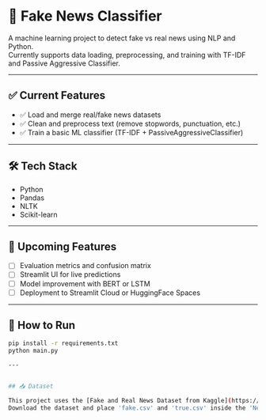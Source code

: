 # 📰 Fake News Classifier

A machine learning project to detect fake vs real news using NLP and Python.  
Currently supports data loading, preprocessing, and training with TF-IDF and Passive Aggressive Classifier.

---

## ✅ Current Features
- ✅ Load and merge real/fake news datasets
- ✅ Clean and preprocess text (remove stopwords, punctuation, etc.)
- ✅ Train a basic ML classifier (TF-IDF + PassiveAggressiveClassifier)

---

## 🛠 Tech Stack
- Python
- Pandas
- NLTK
- Scikit-learn

---

## 🧠 Upcoming Features
- [ ] Evaluation metrics and confusion matrix
- [ ] Streamlit UI for live predictions
- [ ] Model improvement with BERT or LSTM
- [ ] Deployment to Streamlit Cloud or HuggingFace Spaces

---

## 🚀 How to Run

```bash
pip install -r requirements.txt
python main.py

---


## 📥 Dataset

This project uses the [Fake and Real News Dataset from Kaggle](https://www.kaggle.com/datasets/emineyetm/fake-news-detection-datasets).  
Download the dataset and place 'fake.csv' and 'true.csv' inside the 'News_dataset/' folder.
